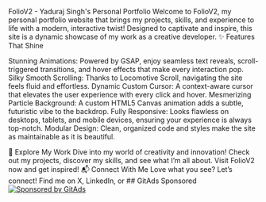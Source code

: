 <!-- GitAds-Verify: ENB2TFOVJ7Q5BPBRUDQKV6L25NY2KTIK -->
FolioV2 - Yaduraj Singh's Personal Portfolio
Welcome to FolioV2, my personal portfolio website that brings my projects, skills, and experience to life with a modern, interactive twist! Designed to captivate and inspire, this site is a dynamic showcase of my work as a creative developer.
✨ Features That Shine

Stunning Animations: Powered by GSAP, enjoy seamless text reveals, scroll-triggered transitions, and hover effects that make every interaction pop.
Silky Smooth Scrolling: Thanks to Locomotive Scroll, navigating the site feels fluid and effortless.
Dynamic Custom Cursor: A context-aware cursor that elevates the user experience with every click and hover.
Mesmerizing Particle Background: A custom HTML5 Canvas animation adds a subtle, futuristic vibe to the backdrop.
Fully Responsive: Looks flawless on desktops, tablets, and mobile devices, ensuring your experience is always top-notch.
Modular Design: Clean, organized code and styles make the site as maintainable as it is beautiful.

🚀 Explore My Work
Dive into my world of creativity and innovation! Check out my projects, discover my skills, and see what I’m all about. Visit FolioV2 now and get inspired!
📬 Connect With Me
Love what you see? Let’s connect! Find me on X, LinkedIn, or
    ## GitAds Sponsored
[![Sponsored by GitAds](https://gitads.dev/v1/ad-serve?source=yadurajmanu/foliov2@github)](https://gitads.dev/v1/ad-track?source=yadurajmanu/foliov2@github)


